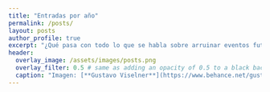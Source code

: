 ```yaml
---
title: "Entradas por año"
permalink: /posts/
layout: posts
author_profile: true
excerpt: "¿Qué pasa con todo lo que se habla sobre arruinar eventos futuros? ¿El continuo espacio-tiempo?"
header:
  overlay_image: /assets/images/posts.png
  overlay_filter: 0.5 # same as adding an opacity of 0.5 to a black background
  caption: "Imagen: [**Gustavo Viselner**](https://www.behance.net/gustavo_v)"
---
```

